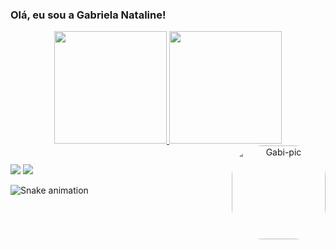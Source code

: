 ### Olá, eu sou a Gabriela Nataline!

<div align="center">
  <a href="https://github.com/gabrielanataline">
  <img height="180em" src="https://github-readme-stats.vercel.app/api?username=gabrielanataline&show_icons=true&theme=dracula&include_all_commits=true&count_private=true"/>
  <img height="180em" src="https://github-readme-stats.vercel.app/api/top-langs/?username=gabrielanataline&layout=compact&langs_count=7&theme=dracula"/>
  <img align="right" alt="Gabi-pic" height="150" style="border-radius:50px;" src="https://cdn.discordapp.com/attachments/1021222178659762209/1021222285518065725/download20220900215148.png">
</div>


##
<div>
  
  <a href="https://instagram.com/gabies.___" target="_blank"><img src="https://img.shields.io/badge/-Instagram-%23E4405F?style=for-the-badge&logo=instagram&logoColor=white" target="_blank"></a>
  <a href="https://www.linkedin.com/in/gabriela-nataline-souza-oliveira-8227b3117/" target="_blank"><img src="https://img.shields.io/badge/-LinkedIn-%230077B5?style=for-the-badge&logo=linkedin&logoColor=white" target="_blank"></a> 
 </div>
 
 
 ![Snake animation](https://github.com/gabrielanataline/gabrielanataline/blob/output/github-contribution-grid-snake.svg)
 
 
